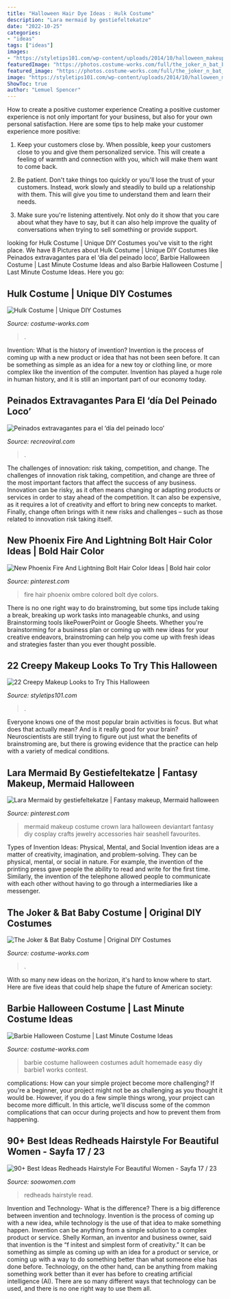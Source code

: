 ```yaml
---
title: "Halloween Hair Dye Ideas : Hulk Costume"
description: "Lara mermaid by gestiefeltekatze"
date: "2022-10-25"
categories:
- "ideas"
tags: ["ideas"]
images:
- "https://styletips101.com/wp-content/uploads/2014/10/halloween_makeup5.png"
featuredImage: "https://photos.costume-works.com/full/the_joker_n_bat_baby.jpg"
featured_image: "https://photos.costume-works.com/full/the_joker_n_bat_baby.jpg"
image: "https://styletips101.com/wp-content/uploads/2014/10/halloween_makeup5.png"
ShowToc: true
author: "Lemuel Spencer"
---
```



How to create a positive customer experience
Creating a positive customer experience is not only important for your business, but also for your own personal satisfaction. Here are some tips to help make your customer experience more positive:
1. Keep your customers close by. When possible, keep your customers close to you and give them personalized service. This will create a feeling of warmth and connection with you, which will make them want to come back.

2. Be patient. Don't take things too quickly or you'll lose the trust of your customers. Instead, work slowly and steadily to build up a relationship with them. This will give you time to understand them and learn their needs.

3. Make sure you're listening attentively. Not only do it show that you care about what they have to say, but it can also help improve the quality of conversations when trying to sell something or provide support.

	

		
looking for Hulk Costume | Unique DIY Costumes you've visit to the right place. We have 8 Pictures about Hulk Costume | Unique DIY Costumes like Peinados extravagantes para el ‘día del peinado loco’, Barbie Halloween Costume | Last Minute Costume Ideas and also Barbie Halloween Costume | Last Minute Costume Ideas. Here you go:
		
    
## Hulk Costume | Unique DIY Costumes

<img loading=lazy src="https://photos.costume-works.com/full/hulk19.jpg" onerror="this.onerror=null;this.src='https://tse1.mm.bing.net/th?id=OIP.KuJqj1ACniWS1bVBaErXPQHaMe&amp;pid=15.1';" alt="Hulk Costume | Unique DIY Costumes">

_Source: costume-works.com_

>. 

	

Invention: What is the history of invention?
Invention is the process of coming up with a new product or idea that has not been seen before. It can be something as simple as an idea for a new toy or clothing line, or more complex like the invention of the computer. Invention has played a huge role in human history, and it is still an important part of our economy today.

    
## Peinados Extravagantes Para El ‘día Del Peinado Loco’

<img loading=lazy src="https://www.recreoviral.com/wp-content/uploads/2016/03/Los-peinados-más-extravagantes-del-día-del-peinado-loco-15.jpg" onerror="this.onerror=null;this.src='https://tse4.mm.bing.net/th?id=OIP.QvHFkHkq4RPpCrW9AkUalAHaLF&amp;pid=15.1';" alt="Peinados extravagantes para el ‘día del peinado loco’">

_Source: recreoviral.com_

>. 

	

The challenges of innovation: risk taking, competition, and change.
The challenges of innovation risk taking, competition, and change are three of the most important factors that affect the success of any business. Innovation can be risky, as it often means changing or adapting products or services in order to stay ahead of the competition. It can also be expensive, as it requires a lot of creativity and effort to bring new concepts to market. Finally, change often brings with it new risks and challenges – such as those related to innovation risk taking itself.

    
## New Phoenix Fire And Lightning Bolt Hair Color Ideas | Bold Hair Color

<img loading=lazy src="https://i.pinimg.com/736x/60/3e/a1/603ea1187d25e60f84d79cea60f1b834.jpg" onerror="this.onerror=null;this.src='https://tse4.mm.bing.net/th?id=OIP.DBPGoMWzwoyPNfWzdX2S3AHaLn&amp;pid=15.1';" alt="New Phoenix Fire And Lightning Bolt Hair Color Ideas | Bold hair color">

_Source: pinterest.com_

>fire hair phoenix ombre colored bolt dye colors. 

	

There is no one right way to do brainstroming, but some tips include taking a break, breaking up work tasks into manageable chunks, and using Brainstorming tools likePowerPoint or Google Sheets. Whether you're brainstorming for a business plan or coming up with new ideas for your creative endeavors, brainstroming can help you come up with fresh ideas and strategies faster than you ever thought possible.

    
## 22 Creepy Makeup Looks To Try This Halloween

<img loading=lazy src="https://styletips101.com/wp-content/uploads/2014/10/halloween_makeup5.png" onerror="this.onerror=null;this.src='https://tse4.mm.bing.net/th?id=OIP.mLuyOhhL_K5_Em-HXws_iwHaJ3&amp;pid=15.1';" alt="22 Creepy Makeup Looks to Try This Halloween">

_Source: styletips101.com_

>. 

	

Everyone knows one of the most popular brain activities is focus. But what does that actually mean? And is it really good for your brain? Neuroscientists are still trying to figure out just what the benefits of brainstroming are, but there is growing evidence that the practice can help with a variety of medical conditions.

    
## Lara Mermaid By Gestiefeltekatze | Fantasy Makeup, Mermaid Halloween

<img loading=lazy src="https://i.pinimg.com/736x/0a/b6/ad/0ab6ad9a3e02f31366a9585a45753cc9.jpg" onerror="this.onerror=null;this.src='https://tse2.mm.bing.net/th?id=OIP.oEesfmZKqJ8Lp8gHZt5N-QHaLH&amp;pid=15.1';" alt="Lara Mermaid by gestiefeltekatze | Fantasy makeup, Mermaid halloween">

_Source: pinterest.com_

>mermaid makeup costume crown lara halloween deviantart fantasy diy cosplay crafts jewelry accessories hair seashell favourites. 

	

Types of Invention Ideas: Physical, Mental, and Social
Invention ideas are a matter of creativity, imagination, and problem-solving. They can be physical, mental, or social in nature. For example, the invention of the printing press gave people the ability to read and write for the first time. Similarly, the invention of the telephone allowed people to communicate with each other without having to go through a intermediaries like a messenger.

    
## The Joker &amp; Bat Baby Costume | Original DIY Costumes

<img loading=lazy src="https://photos.costume-works.com/full/the_joker_n_bat_baby.jpg" onerror="this.onerror=null;this.src='https://tse1.mm.bing.net/th?id=OIP.srIfD5cvnNNkW5RQ3csb9gHaMS&amp;pid=15.1';" alt="The Joker &amp; Bat Baby Costume | Original DIY Costumes">

_Source: costume-works.com_

>. 

	

With so many new ideas on the horizon, it's hard to know where to start. Here are five ideas that could help shape the future of American society: 

    
## Barbie Halloween Costume | Last Minute Costume Ideas

<img loading=lazy src="https://photos.costume-works.com/full/barbie1.jpg" onerror="this.onerror=null;this.src='https://tse4.mm.bing.net/th?id=OIP.Ynby2qE4SxfSrPY34WOJtAHaNX&amp;pid=15.1';" alt="Barbie Halloween Costume | Last Minute Costume Ideas">

_Source: costume-works.com_

>barbie costume halloween costumes adult homemade easy diy barbie1 works contest. 

	

complications: How can your simple project become more challenging?
If you're a beginner, your project might not be as challenging as you thought it would be. However, if you do a few simple things wrong, your project can become more difficult. In this article, we'll discuss some of the common complications that can occur during projects and how to prevent them from happening.

    
## 90+ Best Ideas Redheads Hairstyle For Beautiful Women - Sayfa 17 / 23

<img loading=lazy src="https://soowomen.com/wp-content/uploads/2019/12/90-Best-Ideas-Redheads-Hairstyle-For-Beautiful-Women_68.jpg" onerror="this.onerror=null;this.src='https://tse3.mm.bing.net/th?id=OIP.VfrgayVPO7f9tph1BCKgBgHaLz&amp;pid=15.1';" alt="90+ Best Ideas Redheads Hairstyle For Beautiful Women - Sayfa 17 / 23">

_Source: soowomen.com_

>redheads hairstyle read. 

	

Invention and Technology- What is the difference?
There is a big difference between invention and technology. Invention is the process of coming up with a new idea, while technology is the use of that idea to make something happen. Invention can be anything from a simple solution to a complex product or service. Shelly Korman, an inventor and business owner, said that invention is the “f initest and simplest form of creativity.” It can be something as simple as coming up with an idea for a product or service, or coming up with a way to do something better than what someone else has done before. Technology, on the other hand, can be anything from making something work better than it ever has before to creating artificial intelligence (AI). There are so many different ways that technology can be used, and there is no one right way to use them all.

